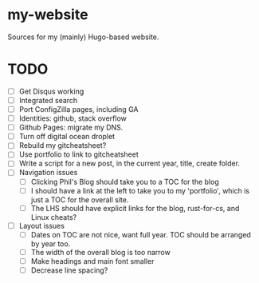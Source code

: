 # my-website

Sources for my (mainly) Hugo-based website.

# TODO
* [ ] Get Disqus working
* [ ] Integrated search
* [ ] Port ConfigZilla pages, including GA
* [ ] Identities: github, stack overflow
* [ ] Github Pages: migrate my DNS.
* [ ] Turn off digital ocean droplet
* [ ] Rebuild my gitcheatsheet?
* [ ] Use portfolio to link to gitcheatsheet
* [ ] Write a script for a new post, in the current year, title, create folder.
* [ ] Navigation issues
    * [ ] Clicking Phil's Blog should take you to a TOC for the blog
    * [ ] I should have a link at the left to take you to my 'portfolio',
          which is just a TOC for the overall site.
    * [ ] The LHS should have explicit links for the blog, rust-for-cs, and Linux cheats?
* [ ] Layout issues
    * [ ] Dates on TOC are not nice, want full year. TOC should be arranged by year too.
    * [ ] The width of the overall blog is too narrow
    * [ ] Make headings and main font smaller
    * [ ] Decrease line spacing?
